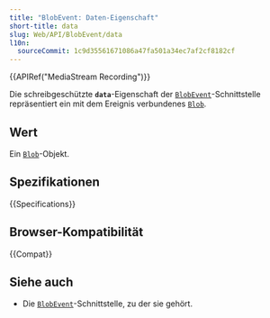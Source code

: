 ```yaml
---
title: "BlobEvent: Daten-Eigenschaft"
short-title: data
slug: Web/API/BlobEvent/data
l10n:
  sourceCommit: 1c9d35561671086a47fa501a34ec7af2cf8182cf
---
```


{{APIRef("MediaStream Recording")}}

Die schreibgeschützte **`data`**-Eigenschaft der [`BlobEvent`](/de/docs/Web/API/BlobEvent)-Schnittstelle repräsentiert ein mit dem Ereignis verbundenes [`Blob`](/de/docs/Web/API/Blob).

## Wert

Ein [`Blob`](/de/docs/Web/API/Blob)-Objekt.

## Spezifikationen

{{Specifications}}

## Browser-Kompatibilität

{{Compat}}

## Siehe auch

- Die [`BlobEvent`](/de/docs/Web/API/BlobEvent)-Schnittstelle, zu der sie gehört.
